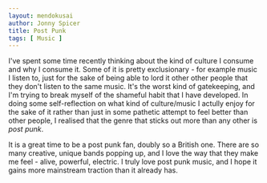 ```yaml
---
layout: mendokusai
author: Jonny Spicer
title: Post Punk
tags: [ Music ]
---
```

I've spent some time recently thinking about the kind of culture I consume and why I consume it. Some of it is pretty exclusionary - for example music I listen to, just for the sake
of being able to lord it other other people that they don't listen to the same music. It's the worst kind of gatekeeping, and I'm trying to break myself of the shameful habit that I
have developed. In doing some self-reflection on what kind of culture/music I actully enjoy for the sake of it rather than just in some pathetic attempt to feel better than other
people, I realised that the genre that sticks out more than any other is *post punk*.

It is a great time to be a post punk fan, doubly so a British one. There are so many creative, unique bands popping up, and I love the way that they make me feel - alive, powerful,
electric. I truly love post punk music, and I hope it gains more mainstream traction than it already has.
